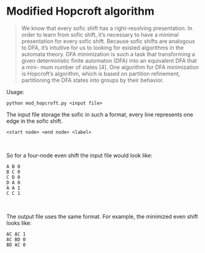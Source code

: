 # Modified Hopcroft algorithm
> We know that every sofic shift has a right-resolving presentation. In order to learn from sofic shift, it’s necessary to have a minimal presentation for every sofic shift. Because sofic shifts are analogous to DFA, it’s intuitive for us to looking for existed algorithms in the automata theory. DFA minimization is such a task that transforming a given deterministic finite automaton (DFA) into an equivalent DFA that a mini- mum number of states [4]. One algorithm for DFA minimization is Hopcroft’s algorithm, which is based on partition refinement, partitioning the DFA states into groups by their behavior.<br/>

Usage:<br/>
~~~~
python mod_hopcroft.py <input file>
~~~~
The input file storage the sofic in such a format, every line represents one edge in the sofic shift.<br/>
~~~~
<start node> <end node> <label>
~~~~
<br/>


So for a four-node even shift the input file would look like:<br/>
~~~~
A B 0
B C 0
C D 0
D A 0
A A 1
C C 1
~~~~
<br/>

The output file uses the same format. For example, the minimized even shift looks like: <br/>
~~~~
AC AC 1
AC BD 0
BD AC 0
~~~~
<br/>

